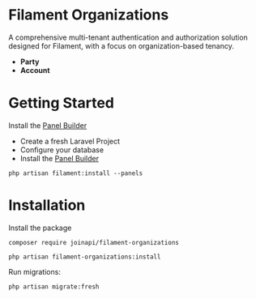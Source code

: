 # Filament Organizations

A comprehensive multi-tenant authentication and authorization solution designed for Filament, with a focus on organization-based tenancy.

- **Party**
- **Account**


# Getting Started

 Install the [Panel Builder](https://filamentphp.com/docs/3.x/panels/installation#installation)


* Create a fresh Laravel Project
* Configure your database
* Install the [Panel Builder](https://filamentphp.com/docs/3.x/panels/installation#installation)


```shell
php artisan filament:install --panels
```

# Installation

Install the package
```shell
composer require joinapi/filament-organizations
```

```shell
php artisan filament-organizations:install
```

Run migrations:
```shell
php artisan migrate:fresh
```
